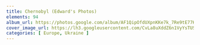 ```yaml
---
title: Chernobyl (Edward's Photos)
elements: 94
album_url: https://photos.google.com/album/AF1QipOfdUXpnKKe7k_7Re9tE77KT1XJYDWLgIo_ATMm
cover_image_url: https://lh3.googleusercontent.com/CvLa8uXddZ6n1VyYsTUSs6HILVRD94Jt4IiaNRiwJJVUYSA2gxT9E7tLuF6iIxWZi82-90Gq6gSMC4s3fBDl3eT7K4zR1xcx8JyYK99nbyAArZ6FVImNQoIxOx3VaBmaiaI-XeEfvVWxkw30t6PqH2Q3Q9NEKvrFszopfYreHKJcpKkZL6C0Xt2Ufapllf6cQziHevig5z5U7lykoyhM1zBwA15MS8aIsmxVwyaj5lx1yRKOBIf-sMIzyAutGOn6ayj0PhjEHDmXALV0-xYT8JkQkXZOMyk1vH5Cjoy8WEilJQm1oIvAGPGSNiELUL6rEe34UM3O0zzi1RdIGC2D9ArgD57JvNl60bD79EoEHDDQmBmA0BVkbqp2obrwkAJTNhGtTVd_33cYTZ8jyN2305sR9-0hl_WXc3U5h1IbVJw75jZho8BpsmqeqwzlmE00oMfA7jgKMjkmnOvKdNn-va1KOIM02HNhGil7iD6WgYuRuNyGSn3oSTYBsQLYds0p4m6tiBiFO0NhUpPVoeVRpT4oIaayUjCgGyvJtRkEHeusFHU9k8V-bNps2RL7W_Kw7eZZ0N5PjiHflAqT8fOjp4wtoxGNULHtL8yr6IH28hcIlrnv_4lxByrU_Px_1QcpyJ_GTQI1kWtU6SSGkIKkbk04uQ=s195-p-k-no
categories: [ Europe, Ukraine ]
---
```

